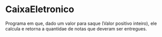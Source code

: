 # CaixaEletronico

Programa em que, dado um valor para saque (Valor positivo inteiro), ele calcula e retorna a quantidae de notas que deveram ser entregues.